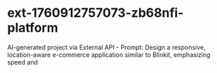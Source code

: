 # ext-1760912757073-zb68nfi-platform
AI-generated project via External API - Prompt: Design a responsive, location-aware e-commerce application similar to Blinkit, emphasizing speed and
